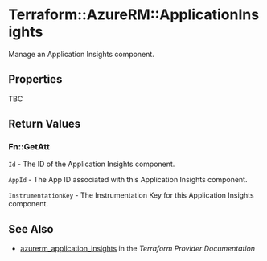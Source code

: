 # Terraform::AzureRM::ApplicationInsights

Manage an Application Insights component.

## Properties

TBC

## Return Values

### Fn::GetAtt

`Id` - The ID of the Application Insights component.

`AppId` - The App ID associated with this Application Insights component.

`InstrumentationKey` - The Instrumentation Key for this Application Insights component.

## See Also

* [azurerm_application_insights](https://www.terraform.io/docs/providers/azurerm/r/application_insights.html) in the _Terraform Provider Documentation_